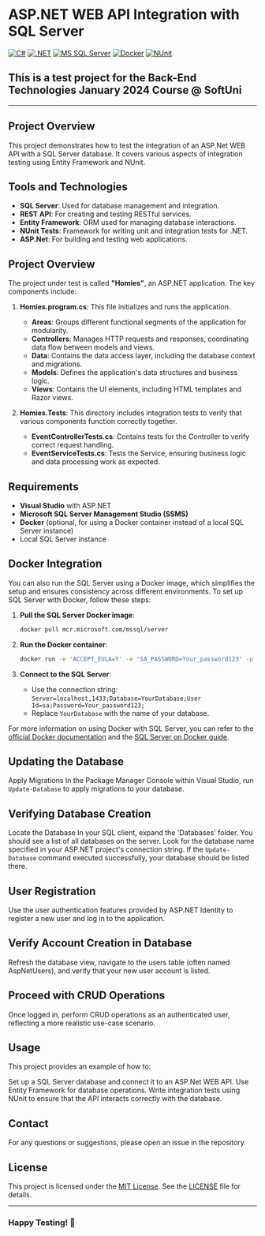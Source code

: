 # ASP.NET WEB API Integration with SQL Server
[![C#](https://img.shields.io/badge/Made%20with-C%23-239120.svg)](https://learn.microsoft.com/en-us/dotnet/csharp/)
[![.NET](https://img.shields.io/badge/.NET-5C2D91.svg)](https://dotnet.microsoft.com/)
[![MS SQL Server](https://img.shields.io/badge/Database-MS%20SQL%20Server-CC2927.svg)](https://www.microsoft.com/en-us/sql-server)
[![Docker](https://img.shields.io/badge/Powered%20by-Docker-2496ED.svg)](https://www.docker.com/)
[![NUnit](https://img.shields.io/badge/tested%20with-NUnit-22B2B0.svg)](https://nunit.org/)

## This is a test project for the **Back-End Technologies** January 2024 Course @ SoftUni

---

## Project Overview
This project demonstrates how to test the integration of an ASP.Net WEB API with a SQL Server database. It covers various aspects of integration testing using Entity Framework and NUnit.

## Tools and Technologies
- **SQL Server**: Used for database management and integration.
- **REST API**: For creating and testing RESTful services.
- **Entity Framework**: ORM used for managing database interactions.
- **NUnit Tests**: Framework for writing unit and integration tests for .NET.
- **ASP.Net**: For building and testing web applications.

## Project Overview

The project under test is called **"Homies"**, an ASP.NET application. The key components include:

1. **Homies.program.cs**: This file initializes and runs the application.

    - **Areas**: Groups different functional segments of the application for modularity.
    - **Controllers**: Manages HTTP requests and responses, coordinating data flow between models and views.
    - **Data**: Contains the data access layer, including the database context and migrations.
    - **Models**: Defines the application's data structures and business logic.
    - **Views**: Contains the UI elements, including HTML templates and Razor views.

2. **Homies.Tests**: This directory includes integration tests to verify that various components function correctly together.

    - **EventControllerTests.cs**: Contains tests for the Controller to verify correct request handling.
    - **EventServiceTests.cs**: Tests the Service, ensuring business logic and data processing work as expected.

## Requirements
- **Visual Studio** with ASP.NET
- **Microsoft SQL Server Management Studio (SSMS)**
- **Docker** (optional, for using a Docker container instead of a local SQL Server instance)
- Local SQL Server instance


## Docker Integration
You can also run the SQL Server using a Docker image, which simplifies the setup and ensures consistency across different environments. To set up SQL Server with Docker, follow these steps:

1. **Pull the SQL Server Docker image**:

    ```bash
    docker pull mcr.microsoft.com/mssql/server
    ```

2. **Run the Docker container**:

    ```bash
    docker run -e 'ACCEPT_EULA=Y' -e 'SA_PASSWORD=Your_password123' -p 1433:1433 --name sqlserver -d mcr.microsoft.com/mssql/server
    ```

3. **Connect to the SQL Server**:

    - Use the connection string: `Server=localhost,1433;Database=YourDatabase;User Id=sa;Password=Your_password123;`
    - Replace `YourDatabase` with the name of your database.

For more information on using Docker with SQL Server, you can refer to the [official Docker documentation](https://hub.docker.com/_/microsoft-mssql-server) and the [SQL Server on Docker guide](https://docs.microsoft.com/en-us/sql/linux/sql-server-linux-docker-container-deployment).

## Updating the Database
Apply Migrations
In the Package Manager Console within Visual Studio, run ``Update-Database`` to apply migrations to your database.

## Verifying Database Creation
Locate the Database
In your SQL client, expand the 'Databases' folder. You should see a list of all databases on the server.
Look for the database name specified in your ASP.NET project's connection string. If the ``Update-Database`` command executed successfully, your database should be listed there.

## User Registration
Use the user authentication features provided by ASP.NET Identity to register a new user and log in to the application.

## Verify Account Creation in Database
Refresh the database view, navigate to the users table (often named AspNetUsers), and verify that your new user account is listed.

## Proceed with CRUD Operations
Once logged in, perform CRUD operations as an authenticated user, reflecting a more realistic use-case scenario.

## Usage
This project provides an example of how to:

Set up a SQL Server database and connect it to an ASP.Net WEB API.
Use Entity Framework for database operations.
Write integration tests using NUnit to ensure that the API interacts correctly with the database.

## Contact
For any questions or suggestions, please open an issue in the repository.

## License
This project is licensed under the [MIT License](LICENSE). See the [LICENSE](LICENSE) file for details.

---
### Happy Testing! 🚀
